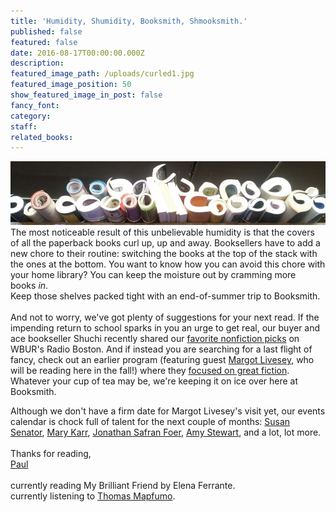 ```yaml
---
title: 'Humidity, Shumidity, Booksmith, Shmooksmith.'
published: false
featured: false
date: 2016-08-17T00:00:00.000Z
description:
featured_image_path: /uploads/curled1.jpg
featured_image_position: 50
show_featured_image_in_post: false
fancy_font:
category:
staff:
related_books:
---
```



![](/uploads/versions/curled1---x----967-194x---.jpg)The most noticeable result of this unbelievable humidity is that the covers of all the paperback books curl up, up and away. Booksellers have to add a new chore to their routine: switching the books at the top of the stack with the ones at the bottom. You want to know how you can avoid this chore with your home library? You can keep the moisture out by cramming more books&nbsp;*in*.&nbsp;
<br>Keep those shelves packed tight with an end-of-summer trip to Booksmith.&nbsp;
<br>
<br>And not to worry, we've got plenty of suggestions for your next read. If the impending return to school sparks in you an urge to get real, our buyer and ace bookseller Shuchi recently shared our [favorite nonfiction picks](https://www.wbur.org/radioboston/2016/08/12/summer-non-fiction)&nbsp;on WBUR's Radio Boston. And if instead you are searching for a last flight of fancy, check out an earlier program (featuring guest&nbsp;[Margot Livesey](https://www.brooklinebooksmith-shop.com/search/site/margot%2520livesey), who will be reading here in the fall!) where they&nbsp;[focused on great fiction](https://www.wbur.org/radioboston/2016/07/29/summer-reading-fiction). Whatever your cup of tea may be, we're keeping it on ice over here at Booksmith.

Although we don't have a firm date for Margot Livesey's visit yet, our events calendar is chock full of talent for the next couple of months:&nbsp;[Susan Senator](https://www.brooklinebooksmith.com/events/2016-09/autism-adulthood---strategies-and-insights-for-a-fulfilling-life/),&nbsp;[Mary Karr](https://www.brooklinebooksmith.com/events/2016-09/mary-karr---the-art-of-memoir/),&nbsp;[Jonathan Safran Foer](https://www.eventbrite.com/e/jonathan-safran-foer-on-98-presented-by-brookline-booksmith-and-the-jewish-arts-collaborative-tickets-26568940416),&nbsp;[Amy Stewart](https://www.brooklinebooksmith.com/events/2016-09/amy-stewart---lady-cop-makes-trouble-a-kopp-sisters-novel/), and a lot, lot more. &nbsp;
<br>
<br>Thanks for reading,
<br>[Paul](https://www.ptpainter.com/)
<br>
<br>currently reading My Brilliant Friend by Elena Ferrante.
<br>currently listening to [Thomas Mapfumo](https://www.youtube.com/watch?v=byRjrimut-0).